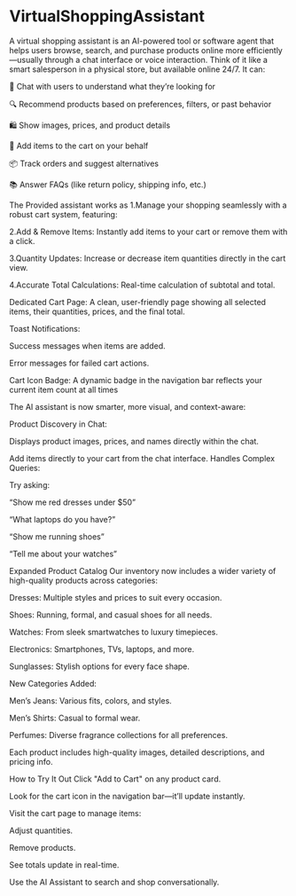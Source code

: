 # VirtualShoppingAssistant

A virtual shopping assistant is an AI-powered tool or software agent that helps users browse, search, and purchase products online more efficiently—usually through a chat interface or voice interaction.
Think of it like a smart salesperson in a physical store, but available online 24/7. It can:

💬 Chat with users to understand what they’re looking for

🔍 Recommend products based on preferences, filters, or past behavior

🛍️ Show images, prices, and product details

🛒 Add items to the cart on your behalf

📦 Track orders and suggest alternatives

📚 Answer FAQs (like return policy, shipping info, etc.)


The Provided assistant works as 
1.Manage your shopping seamlessly with a robust cart system, featuring:

2.Add & Remove Items: Instantly add items to your cart or remove them with a click.

3.Quantity Updates: Increase or decrease item quantities directly in the cart view.

4.Accurate Total Calculations: Real-time calculation of subtotal and total.

Dedicated Cart Page: A clean, user-friendly page showing all selected items, their quantities, prices, and the final total.

Toast Notifications:

Success messages when items are added.

Error messages for failed cart actions.

Cart Icon Badge: A dynamic badge in the navigation bar reflects your current item count at all times

The AI assistant is now smarter, more visual, and context-aware:

Product Discovery in Chat:

Displays product images, prices, and names directly within the chat.

Add items directly to your cart from the chat interface.
Handles Complex Queries:

Try asking:

“Show me red dresses under $50”

“What laptops do you have?”

“Show me running shoes”

“Tell me about your watches”

Expanded Product Catalog
Our inventory now includes a wider variety of high-quality products across categories:

Dresses: Multiple styles and prices to suit every occasion.

Shoes: Running, formal, and casual shoes for all needs.

Watches: From sleek smartwatches to luxury timepieces.

Electronics: Smartphones, TVs, laptops, and more.

Sunglasses: Stylish options for every face shape.

New Categories Added:

Men’s Jeans: Various fits, colors, and styles.

Men’s Shirts: Casual to formal wear.

Perfumes: Diverse fragrance collections for all preferences.

Each product includes high-quality images, detailed descriptions, and pricing info.

How to Try It Out
Click "Add to Cart" on any product card.

Look for the cart icon in the navigation bar—it’ll update instantly.

Visit the cart page to manage items:

Adjust quantities.

Remove products.

See totals update in real-time.

Use the AI Assistant to search and shop conversationally.

